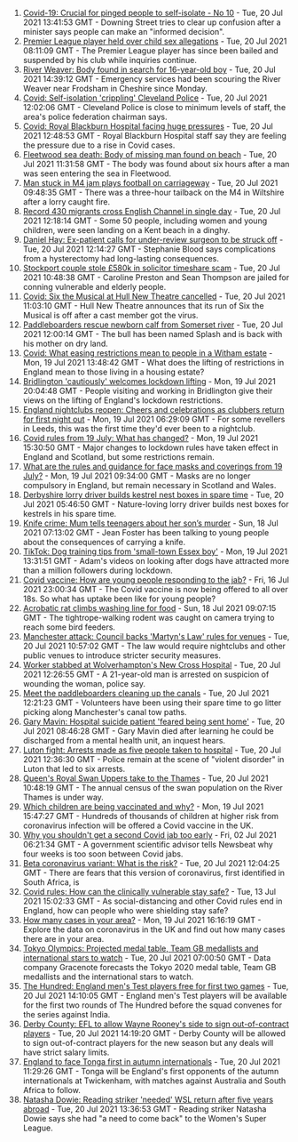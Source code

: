1. [Covid-19: Crucial for pinged people to self-isolate - No 10](https://www.bbc.co.uk/news/uk-57902213) - Tue, 20 Jul 2021 13:41:53 GMT - Downing Street tries to clear up confusion after a minister says people can make an "informed decision".
2. [Premier League player held over child sex allegations](https://www.bbc.co.uk/news/uk-england-57899127) - Tue, 20 Jul 2021 08:11:09 GMT - The Premier League player has since been bailed and suspended by his club while inquiries continue.
3. [River Weaver: Body found in search for 16-year-old boy](https://www.bbc.co.uk/news/uk-england-merseyside-57900068) - Tue, 20 Jul 2021 14:39:12 GMT - Emergency services had been scouring the River Weaver near Frodsham in Cheshire since Monday.
4. [Covid: Self-isolation 'crippling' Cleveland Police](https://www.bbc.co.uk/news/uk-england-tees-57899923) - Tue, 20 Jul 2021 12:02:06 GMT - Cleveland Police is close to minimum levels of staff, the area's police federation chairman says.
5. [Covid: Royal Blackburn Hospital facing huge pressures](https://www.bbc.co.uk/news/uk-england-lancashire-57900021) - Tue, 20 Jul 2021 12:48:53 GMT - Royal Blackburn Hospital staff say they are feeling the pressure due to a rise in Covid cases.
6. [Fleetwood sea death: Body of missing man found on beach](https://www.bbc.co.uk/news/uk-england-lancashire-57901973) - Tue, 20 Jul 2021 11:31:58 GMT - The body was found about six hours after a man was seen entering the sea in Fleetwood.
7. [Man stuck in M4 jam plays football on carriageway](https://www.bbc.co.uk/news/uk-england-wiltshire-57900658) - Tue, 20 Jul 2021 09:48:35 GMT - There was a three-hour tailback on the M4 in Wiltshire after a lorry caught fire.
8. [Record 430 migrants cross English Channel in single day](https://www.bbc.co.uk/news/uk-57897601) - Tue, 20 Jul 2021 12:18:14 GMT - Some 50 people, including women and young children, were seen landing on a Kent beach in a dinghy.
9. [Daniel Hay: Ex-patient calls for under-review surgeon to be struck off](https://www.bbc.co.uk/news/uk-england-derbyshire-57900739) - Tue, 20 Jul 2021 12:14:27 GMT - Stephanie Blood says complications from a hysterectomy had long-lasting consequences.
10. [Stockport couple stole £580k in solicitor timeshare scam](https://www.bbc.co.uk/news/uk-england-manchester-57900063) - Tue, 20 Jul 2021 10:48:38 GMT - Caroline Preston and Sean Thompson are jailed for conning vulnerable and elderly people.
11. [Covid: Six the Musical at Hull New Theatre cancelled](https://www.bbc.co.uk/news/uk-england-humber-57900778) - Tue, 20 Jul 2021 11:03:10 GMT - Hull New Theatre announces that its run of Six the Musical is off after a cast member got the virus.
12. [Paddleboarders rescue newborn calf from Somerset river](https://www.bbc.co.uk/news/uk-england-somerset-57900708) - Tue, 20 Jul 2021 12:00:14 GMT - The bull has been named Splash and is back with his mother on dry land.
13. [Covid: What easing restrictions mean to people in a Witham estate](https://www.bbc.co.uk/news/uk-england-essex-57861593) - Mon, 19 Jul 2021 13:48:42 GMT - What does the lifting of restrictions in England mean to those living in a housing estate?
14. [Bridlington 'cautiously' welcomes lockdown lifting](https://www.bbc.co.uk/news/uk-england-humber-57893185) - Mon, 19 Jul 2021 20:04:48 GMT - People visiting and working in Bridlington give their views on the lifting of England's lockdown restrictions.
15. [England nightclubs reopen: Cheers and celebrations as clubbers return for first night out](https://www.bbc.co.uk/news/uk-57869258) - Mon, 19 Jul 2021 06:29:09 GMT - For some revellers in Leeds, this was the first time they'd ever been to a nightclub.
16. [Covid rules from 19 July: What has changed?](https://www.bbc.co.uk/news/explainers-52530518) - Mon, 19 Jul 2021 15:30:50 GMT - Major changes to lockdown rules have taken effect in England and Scotland, but some restrictions remain.
17. [What are the rules and guidance for face masks and coverings from 19 July?](https://www.bbc.co.uk/news/health-51205344) - Mon, 19 Jul 2021 09:34:00 GMT - Masks are no longer compulsory in England, but remain necessary in Scotland and Wales.
18. [Derbyshire lorry driver builds kestrel nest boxes in spare time](https://www.bbc.co.uk/news/uk-england-derbyshire-57824187) - Tue, 20 Jul 2021 05:46:50 GMT - Nature-loving lorry driver builds nest boxes for kestrels in his spare time.
19. [Knife crime: Mum tells teenagers about her son’s murder](https://www.bbc.co.uk/news/uk-england-london-57863749) - Sun, 18 Jul 2021 07:13:02 GMT - Jean Foster has been talking to young people about the consequences of carrying a knife.
20. [TikTok: Dog training tips from 'small-town Essex boy'](https://www.bbc.co.uk/news/uk-england-essex-57841659) - Mon, 19 Jul 2021 13:31:51 GMT - Adam's videos on looking after dogs have attracted more than a million followers during lockdown.
21. [Covid vaccine: How are young people responding to the jab?](https://www.bbc.co.uk/news/uk-england-london-57845115) - Fri, 16 Jul 2021 23:00:34 GMT - The Covid vaccine is now being offered to all over 18s. So what has uptake been like for young people?
22. [Acrobatic rat climbs washing line for food](https://www.bbc.co.uk/news/uk-england-norfolk-57826515) - Sun, 18 Jul 2021 09:07:15 GMT - The tightrope-walking rodent was caught on camera trying to reach some bird feeders.
23. [Manchester attack: Council backs 'Martyn's Law' rules for venues](https://www.bbc.co.uk/news/uk-england-manchester-57887578) - Tue, 20 Jul 2021 10:57:02 GMT - The law would require nightclubs and other public venues to introduce stricter security measures.
24. [Worker stabbed at Wolverhampton's New Cross Hospital](https://www.bbc.co.uk/news/uk-england-birmingham-57903959) - Tue, 20 Jul 2021 12:26:55 GMT - A 21-year-old man is arrested on suspicion of wounding the woman, police say.
25. [Meet the paddleboarders cleaning up the canals](https://www.bbc.co.uk/news/uk-england-manchester-57902379) - Tue, 20 Jul 2021 12:21:23 GMT - Volunteers have been using their spare time to go litter picking along Manchester's canal tow paths.
26. [Gary Mavin: Hospital suicide patient 'feared being sent home'](https://www.bbc.co.uk/news/uk-england-nottinghamshire-57893076) - Tue, 20 Jul 2021 08:46:28 GMT - Gary Mavin died after learning he could be discharged from a mental health unit, an inquest hears.
27. [Luton fight: Arrests made as five people taken to hospital](https://www.bbc.co.uk/news/uk-england-beds-bucks-herts-57900900) - Tue, 20 Jul 2021 12:36:30 GMT - Police remain at the scene of "violent disorder" in Luton that led to six arrests.
28. [Queen's Royal Swan Uppers take to the Thames](https://www.bbc.co.uk/news/uk-england-berkshire-57898625) - Tue, 20 Jul 2021 10:48:19 GMT - The annual census of the swan population on the River Thames is under way.
29. [Which children are being vaccinated and why?](https://www.bbc.co.uk/news/health-57888429) - Mon, 19 Jul 2021 15:47:27 GMT - Hundreds of thousands of children at higher risk from coronavirus infection will be offered a Covid vaccine in the UK.
30. [Why you shouldn't get a second Covid jab too early](https://www.bbc.co.uk/news/newsbeat-57682233) - Fri, 02 Jul 2021 06:21:34 GMT - A government scientific advisor tells Newsbeat why four weeks is too soon between Covid jabs.
31. [Beta coronavirus variant: What is the risk?](https://www.bbc.co.uk/news/health-55534727) - Tue, 20 Jul 2021 12:04:25 GMT - There are fears that this version of coronavirus, first identified in South Africa, is
32. [Covid rules: How can the clinically vulnerable stay safe?](https://www.bbc.co.uk/news/health-51997151) - Tue, 13 Jul 2021 15:02:33 GMT - As social-distancing and other Covid rules end in England, how can people who were shielding stay safe?
33. [How many cases in your area?](https://www.bbc.co.uk/news/uk-51768274) - Mon, 19 Jul 2021 16:16:19 GMT - Explore the data on coronavirus in the UK and find out how many cases there are in your area.
34. [Tokyo Olympics: Projected medal table, Team GB medallists and international stars to watch](https://www.bbc.co.uk/sport/olympics/57888185) - Tue, 20 Jul 2021 07:00:50 GMT - Data company Gracenote forecasts the Tokyo 2020 medal table, Team GB medallists and the international stars to watch.
35. [The Hundred: England men's Test players free for first two games](https://www.bbc.co.uk/sport/cricket/57899721) - Tue, 20 Jul 2021 14:10:05 GMT - England men's Test players will be available for the first two rounds of The Hundred before the squad convenes for the series against India.
36. [Derby County: EFL to allow Wayne Rooney's side to sign out-of-contract players](https://www.bbc.co.uk/sport/football/57902385) - Tue, 20 Jul 2021 14:19:20 GMT - Derby County will be allowed to sign out-of-contract players for the new season but any deals will have strict salary limits.
37. [England to face Tonga first in autumn internationals](https://www.bbc.co.uk/sport/rugby-union/57881061) - Tue, 20 Jul 2021 11:29:26 GMT - Tonga will be England's first opponents of the autumn internationals at Twickenham, with matches against Australia and South Africa to follow.
38. [Natasha Dowie: Reading striker 'needed' WSL return after five years abroad](https://www.bbc.co.uk/sport/football/57890340) - Tue, 20 Jul 2021 13:36:53 GMT - Reading striker Natasha Dowie says she had "a need to come back" to the Women's Super League.

